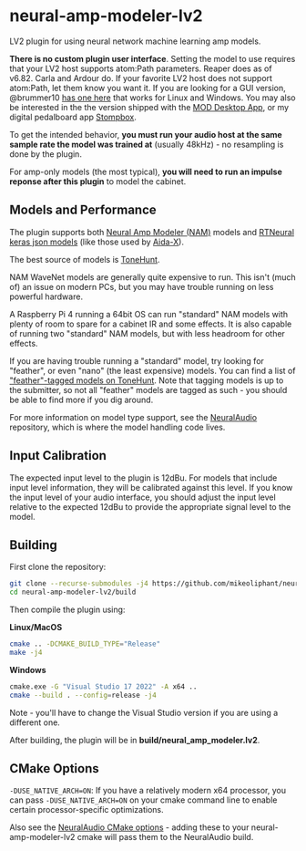 # neural-amp-modeler-lv2

LV2 plugin for using neural network machine learning amp models.

**There is no custom plugin user interface**. Setting the model to use requires that your LV2 host supports atom:Path parameters. Reaper does as of v6.82. Carla and Ardour do. If your favorite LV2 host does not support atom:Path, let them know you want it.
If you are looking for a GUI version, @brummer10 [has one here](https://github.com/brummer10/neural-amp-modeler-ui) that works for Linux and Windows. You may also be interested in the the version shipped with the [MOD Desktop App](https://github.com/moddevices/mod-desktop-app), or my digital pedalboard app [Stompbox](https://github.com/mikeoliphant/StompboxUI).

To get the intended behavior, **you must run your audio host at the same sample rate the model was trained at** (usually 48kHz) - no resampling is done by the plugin.

For amp-only models (the most typical), **you will need to run an impulse reponse after this plugin** to model the cabinet.

## Models and Performance

The plugin supports both [Neural Amp Modeler (NAM)](https://github.com/sdatkinson/neural-amp-modeler) models and [RTNeural keras json models](https://github.com/jatinchowdhury18/RTNeural) (like those used by [Aida-X](https://github.com/AidaDSP/AIDA-X)).

The best source of models is [ToneHunt](https://tonehunt.org/).

NAM WaveNet models are generally quite expensive to run. This isn't (much of) an issue on modern PCs, but you may have trouble running on less powerful hardware.

A Raspberry Pi 4 running a 64bit OS can run "standard" NAM models with plenty of room to spare for a cabinet IR and some effects. It is also capable of running two "standard" NAM models, but with less headroom for other effects.

If you are having trouble running a "standard" model, try looking for "feather", or even "nano" (the least expensive) models. You can find a list of ["feather"-tagged models on ToneHunt](https://tonehunt.org/models?tags%5B0%5D=feather-mdl). Note that tagging models is up to the submitter, so not all "feather" models are tagged as such - you should be able to find more if you dig around.

For more information on model type support, see the [NeuralAudio](https://github.com/mikeoliphant/NeuralAudio) repository, which is where the model handling code lives.

## Input Calibration

The expected input level to the plugin is 12dBu. For models that include input level information, they will be calibrated against this level. If you know the input level of your audio interface, you should adjust the input level relative to the expected 12dBu to provide the appropriate signal level to the model.

## Building

First clone the repository:
```bash
git clone --recurse-submodules -j4 https://github.com/mikeoliphant/neural-amp-modeler-lv2
cd neural-amp-modeler-lv2/build
```

Then compile the plugin using:

**Linux/MacOS**
```bash
cmake .. -DCMAKE_BUILD_TYPE="Release"
make -j4
```

**Windows**
```bash
cmake.exe -G "Visual Studio 17 2022" -A x64 ..
cmake --build . --config=release -j4
```

Note - you'll have to change the Visual Studio version if you are using a different one.

After building, the plugin will be in **build/neural_amp_modeler.lv2**.

## CMake Options

```-DUSE_NATIVE_ARCH=ON```: If you have a relatively modern x64 processor, you can pass ```-DUSE_NATIVE_ARCH=ON``` on your cmake command line to enable certain processor-specific optimizations.

Also see the [NeuralAudio CMake options](https://github.com/mikeoliphant/NeuralAudio#cmake-options) - adding these to your neural-amp-modeler-lv2 cmake will pass them to the NeuralAudio build.
